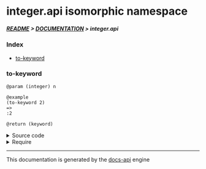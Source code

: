 
# integer.api isomorphic namespace

##### [README](../../../README.md) > [DOCUMENTATION](../../COVER.md) > integer.api

### Index

- [to-keyword](#to-keyword)

### to-keyword

```
@param (integer) n
```

```
@example
(to-keyword 2)
=>
:2
```

```
@return (keyword)
```

<details>
<summary>Source code</summary>

```
(defn to-keyword
  [n]
  (-> n str keyword))
```

</details>

<details>
<summary>Require</summary>

```
(ns my-namespace (:require [integer.api :refer [to-keyword]]))

(integer.api/to-keyword ...)
(to-keyword             ...)
```

</details>

---

This documentation is generated by the [docs-api](https://github.com/bithandshake/docs-api) engine

